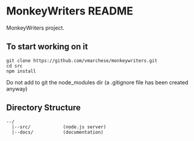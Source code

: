# MonkeyWriters README 

MonkeyWriters project. 


## To start working on it
```
git clone https://github.com/vmarchese/monkeywriters.git
cd src
npm install
```


Do not add to git the node_modules dir (a .gitignore file has been created anyway)






## Directory Structure
```
--/
  |--src/            (node.js server)
  |--docs/           (documentation)
```



